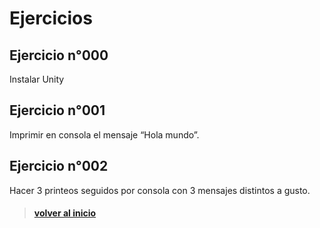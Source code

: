 # Ejercicios

## Ejercicio n°000

Instalar Unity

## Ejercicio n°001

Imprimir en consola el mensaje “Hola mundo”.

## Ejercicio n°002

Hacer 3 printeos seguidos por consola con 3 mensajes distintos a gusto.


> #### [volver al inicio](..\README.md)
